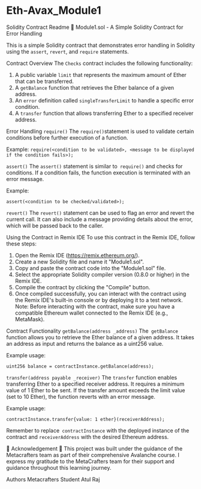 # Eth-Avax_Module1
Solidity Contract Readme
📄 Module1.sol - A Simple Solidity Contract for Error Handling

This is a simple Solidity contract that demonstrates error handling in Solidity using the `assert`, `revert`, and `require` statements.

Contract Overview
The `Checks` contract includes the following functionality:

1. A public variable `limit` that represents the maximum amount of Ether that can be transferred.
2. A `getBalance` function that retrieves the Ether balance of a given address.
3. An `error` definition called `singleTransferLimit` to handle a specific error condition.
4. A `transfer` function that allows transferring Ether to a specified receiver address.

Error Handling
`require()`
The `require()`statement is used to validate certain conditions before further execution of a function.

Example:
`require(<condition to be validated>, <message to be displayed if the condition fails>);`

`assert()`
The `assert()` statement is similar to` require()` and checks for conditions. If a condition fails, the function execution is terminated with an error message.

Example:

`assert(<condition to be checked/validated>);`

`revert()`
The `revert()` statement can be used to flag an error and revert the current call. It can also include a message providing details about the error, which will be passed back to the caller.

Using the Contract in Remix IDE
To use this contract in the Remix IDE, follow these steps:

1. Open the Remix IDE (https://remix.ethereum.org/).
2. Create a new Solidity file and name it "Module1.sol".
3. Copy and paste the contract code into the "Module1.sol" file.
4. Select the appropriate Solidity compiler version (0.8.0 or higher) in the Remix IDE.
5. Compile the contract by clicking the "Compile" button.
6. Once compiled successfully, you can interact with the contract using the Remix IDE's built-in console or by deploying it to a test network.
Note: Before interacting with the contract, make sure you have a compatible Ethereum wallet connected to the Remix IDE (e.g., MetaMask).

Contract Functionality
`getBalance(address _address)`
The` getBalance` function allows you to retrieve the Ether balance of a given address. It takes an address as input and returns the balance as a uint256 value.

Example usage:

`uint256 balance = contractInstance.getBalance(address);`

`transfer(address payable _receiver)`
The `transfer` function enables transferring Ether to a specified receiver address. It requires a minimum value of 1 Ether to be sent. If the transfer amount exceeds the limit value (set to 10 Ether), the function reverts with an error message.

Example usage:

`contractInstance.transfer{value: 1 ether}(receiverAddress);`

Remember to replace` contractInstance` with the deployed instance of the contract and ` receiverAddress ` with the desired Ethereum address.

🌟 Acknowledgement 🌟
This project was built under the guidance of the Metacrafters team as part of their comprehensive Avalanche course. I express my gratitude to the MetaCrafters team for their support and guidance throughout this learning journey.

Authors
Metacrafters Student
Atul Raj
